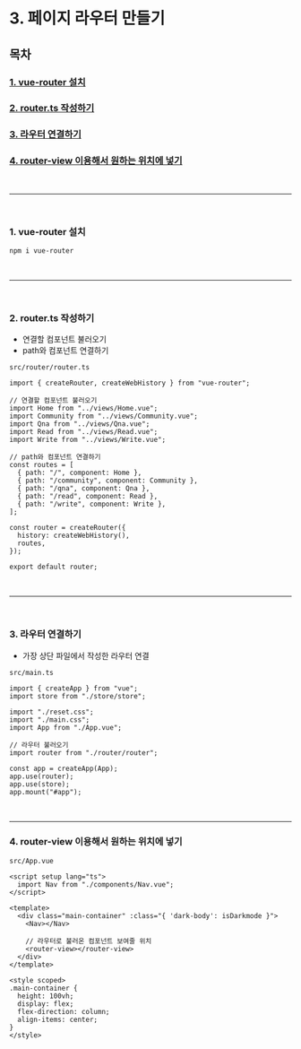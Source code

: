 # 3. 페이지 라우터 만들기

## 목차

### [1. vue-router 설치](#1-vue-router-설치-1)
### [2. router.ts 작성하기](#2-routerts-작성하기-1)
### [3. 라우터 연결하기](#3-라우터-연결하기-1)
### [4. router-view 이용해서 원하는 위치에 넣기](#4-router-view-이용해서-원하는-위치에-넣기-1)

<br />

------

<br />

### 1. vue-router 설치

```
npm i vue-router
```

<br />

---------------------

<br />

### 2. router.ts 작성하기

- 연결할 컴포넌트 불러오기
- path와 컴포넌트 연결하기

```
src/router/router.ts

import { createRouter, createWebHistory } from "vue-router";

// 연결할 컴포넌트 불러오기
import Home from "../views/Home.vue";
import Community from "../views/Community.vue";
import Qna from "../views/Qna.vue";
import Read from "../views/Read.vue";
import Write from "../views/Write.vue";

// path와 컴포넌트 연결하기
const routes = [
  { path: "/", component: Home },
  { path: "/community", component: Community },
  { path: "/qna", component: Qna },
  { path: "/read", component: Read },
  { path: "/write", component: Write },
];

const router = createRouter({
  history: createWebHistory(),
  routes,
});

export default router;

```

<br />

--------------------------

<br />

### 3. 라우터 연결하기

- 가장 상단 파일에서 작성한 라우터 연결

```
src/main.ts

import { createApp } from "vue";
import store from "./store/store";

import "./reset.css";
import "./main.css";
import App from "./App.vue";

// 라우터 불러오기
import router from "./router/router";

const app = createApp(App);
app.use(router);
app.use(store);
app.mount("#app");
```

<br />

----------------------------------

### 4. router-view 이용해서 원하는 위치에 넣기

```
src/App.vue

<script setup lang="ts">
  import Nav from "./components/Nav.vue";
</script>

<template>
  <div class="main-container" :class="{ 'dark-body': isDarkmode }">
    <Nav></Nav>

    // 라우터로 불러온 컴포넌트 보여줄 위치
    <router-view></router-view>
  </div>
</template>

<style scoped>
.main-container {
  height: 100vh;
  display: flex;
  flex-direction: column;
  align-items: center;
}
</style>
```
